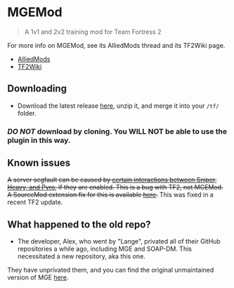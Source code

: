 # MGEMod
> A 1v1 and 2v2 training mod for Team Fortress 2

For more info on MGEMod, see its AlliedMods thread and its TF2Wiki page.

- [AlliedMods](https://forums.alliedmods.net/showthread.php?t=154755)
- [TF2Wiki](http://wiki.teamfortress.com/wiki/MGE_Mod)

## Downloading
- Download the latest release [here](https://github.com/sapphonie/MGEMod/releases/latest), unzip it, and merge it into your `/tf/` folder.

### ***DO NOT*** download by cloning. You WILL NOT be able to use the plugin in this way.

## Known issues
~~A server segfault can be caused by [certain interactions between Sniper, Heavy, and Pyro](https://forums.alliedmods.net/showthread.php?t=302264), if they are enabled. This is a bug with TF2, not MGEMod. A SourceMod extension fix for this is available [here](https://github.com/Kenzzer/JetPack_Fix).~~ This was fixed in a recent TF2 update.

## What happened to the old repo?
- The developer, Alex, who went by "Lange", privated all of their GitHub repositories a while ago, including MGE and SOAP-DM. This necessitated a new repository, aka this one.

They have unprivated them, and you can find the original unmaintained version of MGE [here](https://github.com/alvancamp/MGEMod).
